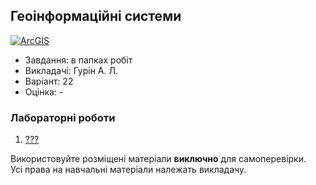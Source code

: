 ## Геоінформаційні системи

[![ArcGIS](https://img.shields.io/badge/ArcGIS-4285F4?style=for-the-badge&logo=google%20earth&logoColor=white)](#)

- Завдання: в папках робіт
- Викладачі: Гурін А. Л.
- Варіант: 22 
- Оцінка: -

### Лабораторні роботи
 1. [???](google.com)<br>

Використовуйте розміщені матеріали **виключно** для самоперевірки.<br>
Усі права на навчальні матеріали належать викладачу.